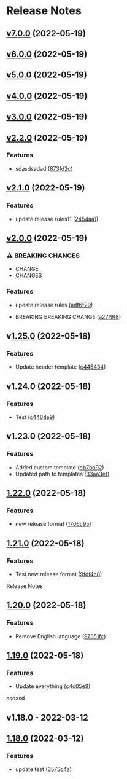 # Release Notes

## [v7.0.0](https://github.com/jobverplanke/actions-test/compare/v6.0.0...v7.0.0) (2022-05-19)

## [v6.0.0](https://github.com/jobverplanke/actions-test/compare/v5.0.0...v6.0.0) (2022-05-19)

## [v5.0.0](https://github.com/jobverplanke/actions-test/compare/v4.0.0...v5.0.0) (2022-05-19)

## [v4.0.0](https://github.com/jobverplanke/actions-test/compare/v3.0.0...v4.0.0) (2022-05-19)

## [v3.0.0](https://github.com/jobverplanke/actions-test/compare/v2.2.0...v3.0.0) (2022-05-19)

## [v2.2.0](https://github.com/jobverplanke/actions-test/compare/v2.1.0...v2.2.0) (2022-05-19)


### Features

* sdasdsadad ([873fd2c](https://github.com/jobverplanke/actions-test/commit/873fd2c3249fb733c4a3cf03c9e896866dc583ce))

## [v2.1.0]() (2022-05-19)


### Features

* update release rules11 ([2454aa1](https://github.com/jobverplanke/actions-test/commit/2454aa1066dfbd87a078b9f2ade7a9a3d9096e65))

## [v2.0.0]() (2022-05-19)


### ⚠ BREAKING CHANGES

* CHANGE
* CHANGES

### Features

* update release rules ([adf6f29](https://github.com/jobverplanke/actions-test/commit/adf6f29ba501cfd5d4a0c7dacef6607a348c4240))


* BREAKING BREAKING CHANGE ([a27f9f8](https://github.com/jobverplanke/actions-test/commit/a27f9f84ff89c8dcb9080fc313a8811545017bbb))

## v[1.25.0]() (2022-05-18)


### Features

* Update header template ([e445434](https://github.com/jobverplanke/actions-test/commit/e445434c745e3bfb9d87318008784cf6fc7c0920))

## v1.24.0 (2022-05-18)

### Features

* Test ([c448de9](https://github.com/jobverplanke/actions-test/commit/c448de9d76b3762dc3f81cbd17664e1bc6d87c77))

## v1.23.0 (2022-05-18)

### Features

* Added custom template ([bb7ba92](https://github.com/jobverplanke/actions-test/commit/bb7ba92d8166a1e994f8504348ae8ab6f44bc469))
* Updated path to templates ([33aa3ef](https://github.com/jobverplanke/actions-test/commit/33aa3ef5e68a0b1e4f293aed7294da1f972b3f65))

## [1.22.0](https://github.com/jobverplanke/actions-test/compare/v1.21.0...v1.22.0) (2022-05-18)


### Features

* new release format ([1706c95](https://github.com/jobverplanke/actions-test/commit/1706c954e1b2a011e53b6c8e14b69c50ab8835be))

## [1.21.0](https://github.com/jobverplanke/actions-test/compare/v1.20.0...v1.21.0) (2022-05-18)


### Features

* Test new release format ([9fdf4c8](https://github.com/jobverplanke/actions-test/commit/9fdf4c88f0d24cfe78a06120e2ac02cebf67aa96))

Release Notes

## [1.20.0](https://github.com/jobverplanke/actions-test/compare/v1.19.0...v1.20.0) (2022-05-18)


### Features

* Remove English language ([97351fc](https://github.com/jobverplanke/actions-test/commit/97351fce0f850e78ac421054a41102faf196c71d))

## [1.19.0](https://github.com/jobverplanke/actions-test/compare/v1.18.0...v1.19.0) (2022-05-18)


### Features

* Update everything ([c4c05e9](https://github.com/jobverplanke/actions-test/commit/c4c05e9a7edccd5bbf4f6782ca98be93e4885e78))

asdasd

## v1.18.0 - 2022-03-12

## [1.18.0](https://github.com/jobverplanke/actions-test/compare/v1.17.0...v1.18.0) (2022-03-12)

### Features

- update test ([3575c4a](https://github.com/jobverplanke/actions-test/commit/3575c4a11dd286c891fc4a44b52fc0b48f8ecab5))
